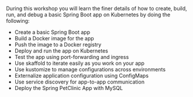 During this workshop you will learn the finer details of how to create, build, run, and debug a basic Spring Boot app on
Kubernetes by doing the following:

*   Create a basic Spring Boot app
*   Build a Docker image for the app
*   Push the image to a Docker registry
*   Deploy and run the app on Kubernetes
*   Test the app using port-forwarding and ingress
*   Use skaffold to iterate easily as you work on your app
*   Use kustomize to manage configurations across environments
*   Externalize application configuration using ConfigMaps
*   Use service discovery for app-to-app communication
*   Deploy the Spring PetClinic App with MySQL
